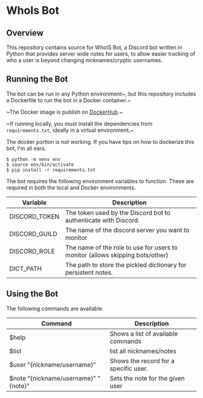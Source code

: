 # WhoIs Bot

## Overview

This repository contains source for WhoIS Bot, a Discord bot written in Python that provides server wide notes for users, to allow easier tracking of who a user is beyond changing nicknames/cryptic usernames.

## Running the Bot

The bot can be run in any Python environment~, but this repository includes a Dockerfile to run the bot in a Docker container.~

~The Docker image is publish on [DockerHub](https://hub.docker.com/r/nealon/whois-bot).~

~If running locally, you must install the dependencies from `requirements.txt`, ideally in a virtual environment.~

The docker portion is not working.  If you have tips on how to dockerize this bot, I'm all ears.

```shell
$ python -m venv env
$ source env/bin/activate
$ pip install -r requirements.txt
```

The bot requires the following environment variables to function. These are required in both the local and Docker environments.

| Variable                    | Description                                                     |
|-----------------------------|-----------------------------------------------------------------|
| DISCORD_TOKEN           | The token used by the Discord bot to authenticate with Discord. |
| DISCORD_GUILD           | The name of the discord server you want to monitor |
| DISCORD_ROLE           | The name of the role to use for users to monitor (allows skipping bots/other) |
| DICT_PATH           | The path to store the pickled dictionary for persistent notes. |

## Using the Bot

The following commands are available.

| Command | Description                                                       |
|---------|-------------------------------------------------------------------|
| $help   | Shows a list of available commands                                |
| $list   | list all nicknames/notes                                          |
| $user "{nickname/username}"  | Shows the record for a specific user.        |
| $note "{nickname/username}" "{note}"   | Sets the note for the given user   |
